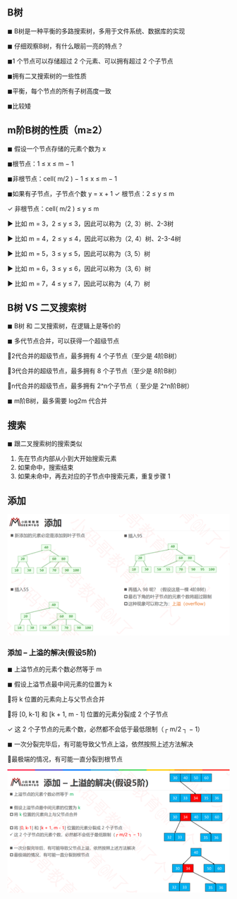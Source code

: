 ## B树
◼ B树是一种平衡的多路搜索树，多用于文件系统、数据库的实现

◼ 仔细观察B树，有什么眼前一亮的特点？

◼1 个节点可以存储超过 2 个元素、可以拥有超过 2 个子节点

◼拥有二叉搜索树的一些性质

◼平衡，每个节点的所有子树高度一致

◼比较矮



## m阶B树的性质（m≥2）

◼ 假设一个节点存储的元素个数为 x 

◼根节点：1 ≤ x ≤ m − 1 

◼非根节点：cell( m/2 ) − 1 ≤ x ≤ m − 1

◼如果有子节点，子节点个数 y = x + 1 ✓ 根节点：2 ≤ y ≤ m  

✓ 非根节点：cell( m/2 ) ≤ y ≤ m  

▶ 比如 m = 3，2 ≤ y ≤ 3，因此可以称为（2, 3）树、2-3树 

▶ 比如 m = 4，2 ≤ y ≤ 4，因此可以称为（2, 4）树、2-3-4树 

▶ 比如 m = 5，3 ≤ y ≤ 5，因此可以称为（3, 5）树 

▶ 比如 m = 6，3 ≤ y ≤ 6，因此可以称为（3, 6）树 

▶ 比如 m = 7，4 ≤ y ≤ 7，因此可以称为（4, 7）树


## B树 VS 二叉搜索树
◼ B树 和 二叉搜索树，在逻辑上是等价的

◼ 多代节点合并，可以获得一个超级节点

2代合并的超级节点，最多拥有 4 个子节点（至少是 4阶B树）

3代合并的超级节点，最多拥有 8 个子节点（至少是 8阶B树）

n代合并的超级节点，最多拥有 2^n个子节点（ 至少是 2^n阶B树）

◼ m阶B树，最多需要 log2m 代合并

## 搜索
◼ 跟二叉搜索树的搜索类似
1. 先在节点内部从小到大开始搜索元素
2. 如果命中，搜索结束
3. 如果未命中，再去对应的子节点中搜索元素，重复步骤 1

## 添加
![add.png](z_BtreePic/add.png)

### 添加 – 上溢的解决(假设5阶)
◼ 上溢节点的元素个数必然等于 m

◼ 假设上溢节点最中间元素的位置为 k

将 k 位置的元素向上与父节点合并

将 [0, k-1] 和 [k + 1, m - 1] 位置的元素分裂成 2 个子节点

✓ 这 2 个子节点的元素个数，必然都不会低于最低限制（┌ m/2 ┐ − 1）

◼ 一次分裂完毕后，有可能导致父节点上溢，依然按照上述方法解决

最极端的情况，有可能一直分裂到根节点

![img.png](z_BtreePic/add1.png)